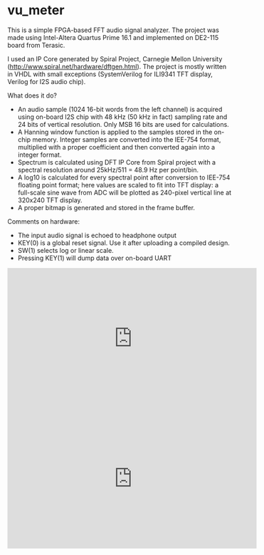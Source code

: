 # vu_meter

This is a simple FPGA-based FFT audio signal analyzer. 
The project was made using Intel-Altera Quartus Prime 16.1 and implemented on DE2-115 board from Terasic.

I used an IP Core generated by Spiral Project, Carnegie Mellon University (http://www.spiral.net/hardware/dftgen.html).
The project is mostly written in VHDL with small exceptions  (SystemVerilog for ILI9341 TFT display, Verilog for I2S audio chip).

What does it do?
- An audio sample (1024 16-bit words from the left channel) is acquired using on-board I2S chip with 48 kHz (50 kHz in fact) sampling rate and 24 bits of vertical resolution. Only MSB 16 bits are used for calculations.
- A Hanning window function is applied to the samples stored in the on-chip memory. Integer samples are converted into the IEE-754 format, multiplied with a proper coefficient  and then converted again into a integer format.
- Spectrum is calculated using DFT IP Core from Spiral project with a spectral resolution around 25kHz/511 = 48.9 Hz per point/bin.
- A log10 is calculated for every spectral point after conversion to IEE-754 floating point format; here values are scaled to fit into TFT display: a full-scale sine wave from ADC will be plotted as 240-pixel vertical line at 320x240 TFT display.
- A proper bitmap is generated and stored in the frame buffer.


Comments on hardware:
- The input audio signal is echoed to headphone output
- KEY(0) is a global reset signal. Use it after uploading a compiled design.
- SW(1) selects log or linear scale. 
- Pressing KEY(1) will dump data over on-board UART




<iframe width="560" height="315" src="https://www.youtube.com/embed/TJIZBhBNofI" frameborder="0" gesture="media" allowfullscreen></iframe>



<iframe width="560" height="315" src="https://www.youtube.com/embed/xRw6NkzDQ_o" frameborder="0" gesture="media" allowfullscreen></iframe>

